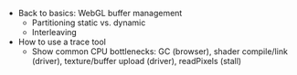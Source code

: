 * Back to basics: WebGL buffer management
   * Partitioning static vs. dynamic
   * Interleaving
* How to use a trace tool
   * Show common CPU bottlenecks: GC (browser), shader compile/link (driver), texture/buffer upload (driver), readPixels (stall)